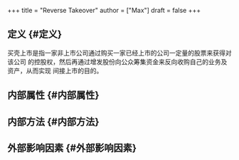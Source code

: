 +++
title = "Reverse Takeover"
author = ["Max"]
draft = false
+++

## 定义 {#定义}

买壳上市是指一家非上市公司通过购买一家已经上市的公司一定量的股票来获得对该公司
的控股权，然后再通过增发股份向公众筹集资金来反向收购自己的业务及资产，从而实现
间接上市的目的。


## 内部属性 {#内部属性}


## 内部方法 {#内部方法}


## 外部影响因素 {#外部影响因素}
